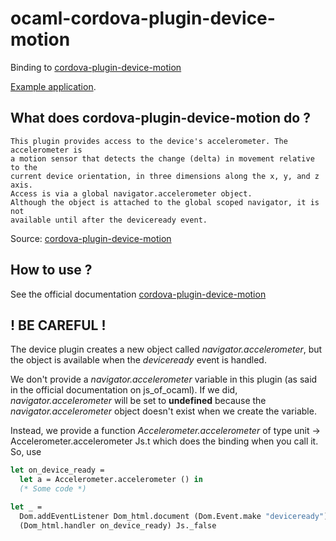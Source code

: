 # ocaml-cordova-plugin-device-motion

Binding to
[cordova-plugin-device-motion](https://github.com/apache/cordova-plugin-device-motion)

[Example
application](https://github.com/dannywillems/ocaml-cordova-plugin-device-motion-example).

## What does cordova-plugin-device-motion do ?

```
This plugin provides access to the device's accelerometer. The accelerometer is
a motion sensor that detects the change (delta) in movement relative to the
current device orientation, in three dimensions along the x, y, and z axis.
Access is via a global navigator.accelerometer object.
Although the object is attached to the global scoped navigator, it is not
available until after the deviceready event.
```

Source: [cordova-plugin-device-motion](https://github.com/apache/cordova-plugin-device-motion)

## How to use ?

See the official documentation
[cordova-plugin-device-motion](https://github.com/apache/cordova-plugin-device-motion)

## ! BE CAREFUL !

The device plugin creates a new object called *navigator.accelerometer*, but the object is
available when the *deviceready* event is handled.

We don't provide a *navigator.accelerometer* variable in this plugin (as said in the official
documentation on js_of_ocaml). If we did, *navigator.accelerometer* will be set to **undefined**
because the *navigator.accelerometer* object doesn't exist when we create the variable.

Instead, we provide a function *Accelerometer.accelerometer* of type unit -> Accelerometer.accelerometer
Js.t which does the binding when you call it.
So, use

```OCaml
let on_device_ready =
  let a = Accelerometer.accelerometer () in
  (* Some code *)

let _ =
  Dom.addEventListener Dom_html.document (Dom.Event.make "deviceready")
  (Dom_html.handler on_device_ready) Js._false
```

